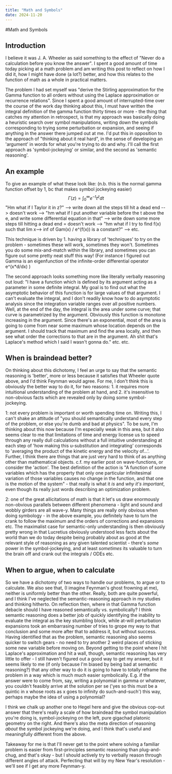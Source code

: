 ```yaml
---
title: "Math and Symbols"
date: 2024-11-20
---
```


#Math and Symbols

## Introduction
I believe it was J. A. Wheeler as said something to the effect of "Never do a calculation before you know the answer".  I spent a good amount of time today picking at a math problem and am writing this post to reflect on how I did it, how I might have done (a lot?) better, and how this relates to the function of math as a whole in practical matters.

The problem I had set myself was "derive the Stirling approximation for the Gamma function to all orders without using the Laplace approximation or recurrence relations".  Since I spent a good amount of interrupted-time over the course of the work day thinking about this, I must have written the integral definition of the gamma function thirty times or more - the thing that catches my attention in retrospect, is that my approach was basically doing a heuristic search over symbol manipulations, writing down the symbols corresponding to trying some perturbation or expansion, and seeing if anything in the answer there jumped out at me.  I'd put this in opposition to the approach of "thinking about it real hard", in the sense of developing an 'argument' in words for what you're trying to do and why.  I'll call the first approach as 'symbol-jockeying' or similar, and the second as 'semantic reasoning'.

## An example
To give an example of what these look like: (n.b. this is the normal gamma function offset by 1, bc that makes symbol jockeying easier)
$$
\Gamma(z) = \int_0^\infty e^{-t} t^z dt
$$
"Hm what if I Taylor it in z?" --> write down all the steps till hit a dead end --> doesn't work --> "hm what if I put another variable before the t above the e, and write some differential equation in that" --> write down some more steps till hitting a dead end = doesn't work --> "hm what if I try to find f(x) such that lim x--> inf of Gam(x) / e^(f(x)) is a constant?" --> etc.

This technique is driven by 1. having a library of 'techniques' to try on the problem - sometimes these will work, sometimes they won't.  Sometimes you do some mix-and-match within the library, and sometimes you can figure out some pretty neat stuff this way!  (For instance I figured out Gamma is an eigenfunction of the infinite-order differential operator e^(x*d/dx) )

The second approach looks something more like literally verbally reasoning out loud:
"I have a function which is defined by its argument acting as a parameter in some definite integral.  My goal is to find out what the asymptotic behavior of this function is for large values of that argument.  I can't evaluate the integral, and I don't readily know how to do asymptotic analysis since the integration variable ranges over all positive numbers.  Well, at the end of the day, the integral is the area under some curve; that curve is parametrized by the argument.  Obviously this function is monotone increasing in the argument.  Since there's an exponential, most of the area is going to come from near some maximum whose location depends on the argument.  I should track that maximum and find the area locally, and then see what order the corrections to that are in the argument.  Ah shit that's Laplace's method which I said I wasn't gonna do." etc. etc.

## When is braindead better?

On thinking about this dichotomy, I feel an urge to say that the semantic reasoning is 'better', more or less because it satisfies that Wheeler quote above, and I'd think Feynman would agree.  For me, I don't think this is obviously the better way to do it, for two reasons: 1. it requires more intuitional understanding of the problem at hand, and 2. it's insensitive to non-obvious facts which are revealed only by doing some symbol-jockeying.

1: not every problem is important or worth spending time on.  Writing this, I can't shake an attitude of "you should semantically understand every step of the problem, or else you're dumb and bad at physics".  To be sure, I'm thinking about this now because I'm especially weak in this area, but it also seems clear to me that limitations of time and energy license us to speed through any really dull calculations without a full intuitive understanding at each step of 'how making this u-substitution and integrating' corresponds to 'averaging the product of the kinetic energy and the velocity of...'.  Further, I think there are things that are just very hard to think of as anything other than mathematical objects.  c.f. my earlier post on wave-functions, or consider the 'action'.  The best definition of the action is "A function of some variables which has the property that only one particular infinitesimal variation of those variables causes no change in the function, and that one is the motion of the system" - that really is what it _is_ and _why it's important_, even though its really just words describing an optimization problem.

2: one of the great allicitations of math is that it let's us draw enormously non-obvious parallels between different phenomena - light and sound and wobbly girders are all wave-y.  Many things are really only obvious when doing symbology - in the above example, you definitely have to turn the crank to follow the maximum and the orders of corrections and expansions etc.  The maximalist case for semantic-only understanding is then obviously pretty wrong in that Lucretius obviously understood less facts about the world than we do today despite being probably about as good at the relevant style of reasoning as any given talented scientist - there's _some_ power in the symbol-jockeying, and at least _sometimes_ its valuable to turn the brain off and crank out the integrals / ODEs etc.

## When to argue, when to calculate
So we have a dichotomy of two ways to handle our problems, to argue or to calculate.  We also see that, (I imagine Feynman's ghost frowning at me), neither is uniformly better than the other.  Really, both are quite powerful, and I think I've neglected the semantic-reasoning approach in my studies and thinking hitherto.  On reflection then, where in that  Gamma function debacle should I have reasoned semantically vs. symbolically?  I think semantic reasoning does a better job of quickly identifying the inability to evaluate the integral as the key stumbling block, while at-will perturbation expansions took an embarrasing number of tries to grope my way to that conclusion and some more after that to address it, but without success.  Having identified that as the problem, semantic reasoning also seems quicker to switch gears - no need to try another 2 weird places of sticking some new variable before moving on.  Beyond getting to the point where I hit Laplace's approximation and hit a wall, though, semantic reasoning has very little to offer - I still haven't figured out a good way to get my answer, but it seems likely to me (if only because I'm biased by being bad at semantic reasoning?) that any other way to do it is going to have to totally reframe the problem in a way which is much much easier symbolically.  E.g. if the answer were to come from, say, writing a polynomial in gamma or whatever, you couldn't feasibly arrive at the solution per se ('yes so this must be a quintic in x whose roots as x goes to infinity do such-and-such') this way, perhaps maybe the idea of using a polynomial?

I think we chalk up another one to Hegel here and give the obvious cop-out answer that there's really a scale of how braindead the symbol manipulation you're doing is, symbol-jockeying on the left, pure gigachad platonic geometry on the right.  And there's also the meta direction of reasoning _about_ the symbol jockeying we're doing, and I think that's useful and meaningfully different from the above.

Takeaway for me is that I'll never get to the point where solving a familiar problem is easier from first-principles semantic reasoning than plug-and-chug, and that's okay - but I should actively try to verbally reason through different angles of attack.  Perfecting that will by my New Year's resolution - we'll see if I get any more Feynman-y.

